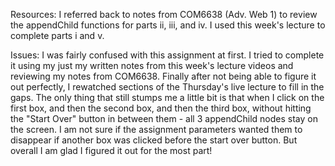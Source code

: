 Resources: I referred back to notes from COM6638 (Adv. Web 1) to review the appendChild functions for parts ii, iii, and iv. I used this week's lecture to complete parts i and v.

Issues: I was fairly confused with this assignment at first. I tried to complete it using my just my written notes from this week's lecture videos and reviewing my notes from COM6638. Finally after not being able to figure it out perfectly, I rewatched sections of the Thursday's live lecture to fill in the gaps. The only thing that still stumps me a little bit is that when I click on the first box, and then the second box, and then the third box, without hitting the "Start Over" button in between them - all 3 appendChild nodes stay on the screen. I am not sure if the assignment parameters wanted them to disappear if another box was clicked before the start over button. But overall I am glad I figured it out for the most part! 
